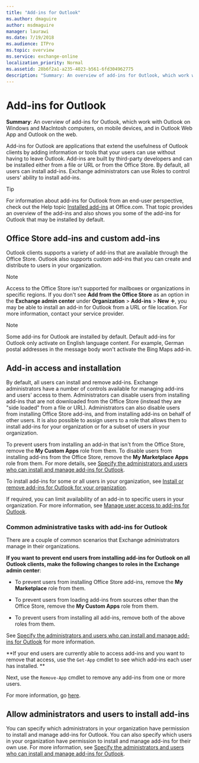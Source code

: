 ```yaml
---
title: "Add-ins for Outlook"
ms.author: dmaguire
author: msdmaguire
manager: laurawi
ms.date: 7/19/2018
ms.audience: ITPro
ms.topic: overview
ms.service: exchange-online
localization_priority: Normal
ms.assetid: 28b6f2a1-a235-4023-b561-6fd304962775
description: "Summary: An overview of add-ins for Outlook, which work with Outlook on Windows and MacIntosh computers, on mobile devices, and in Outlook Web App and Outlook on the web."
---
```


# Add-ins for Outlook

 **Summary**: An overview of add-ins for Outlook, which work with Outlook on Windows and MacIntosh computers, on mobile devices, and in Outlook Web App and Outlook on the web.
  
Add-ins for Outlook are applications that extend the usefulness of Outlook clients by adding information or tools that your users can use without having to leave Outlook. Add-ins are built by third-party developers and can be installed either from a file or URL or from the Office Store. By default, all users can install add-ins. Exchange administrators can use Roles to control users' ability to install add-ins.
  
> [!TIP]
> For information about add-ins for Outlook from an end-user perspective, check out the Help topic [Installed add-ins](https://go.microsoft.com/fwlink/p/?LinkId=282387) at Office.com. That topic provides an overview of the add-ins and also shows you some of the add-ins for Outlook that may be installed by default. 
  
## Office Store add-ins and custom add-ins

Outlook clients supports a variety of add-ins that are available through the Office Store. Outlook also supports custom add-ins that you can create and distribute to users in your organization. 
  
> [!NOTE]
> Access to the Office Store isn't supported for mailboxes or organizations in specific regions. If you don't see **Add from the Office Store** as an option in the **Exchange admin center** under **Organization** \> **Add-ins** \> **New** ![Add Icon](../../media/ITPro_EAC_AddIcon.gif), you may be able to install an add-in for Outlook from a URL or file location. For more information, contact your service provider. 
  
> [!NOTE]
> Some add-ins for Outlook are installed by default. Default add-ins for Outlook only activate on English language content. For example, German postal addresses in the message body won't activate the Bing Maps add-in. 
  
## Add-in access and installation

By default, all users can install and remove add-ins. Exchange administrators have a number of controls available for managing add-ins and users' access to them. Administrators can disable users from installing add-ins that are not downloaded from the Office Store (instead they are "side loaded" from a file or URL). Administrators can also disable users from installing Office Store add-ins, and from installing add-ins on behalf of other users. It is also possible to assign users to a role that allows them to install add-ins for your organization or for a subset of users in your organization.
  
To prevent users from installing an add-in that isn't from the Office Store, remove the **My Custom Apps** role from them. To disable users from installing add-ins from the Office Store, remove the **My Marketplace Apps** role from them. For more details, see [Specify the administrators and users who can install and manage add-ins for Outlook](specify-who-can-install-and-manage-add-ins.md).
  
To install add-ins for some or all users in your organization, see [Install or remove add-ins for Outlook for your organization](install-or-remove-outlook-add-ins.md).
  
If required, you can limit availability of an add-in to specific users in your organization. For more information, see [Manage user access to add-ins for Outlook](manage-user-access-to-add-ins.md). 
  
### Common administrative tasks with add-ins for Outlook

There are a couple of common scenarios that Exchange administrators manage in their organizations.
  
 **If you want to prevent end users from installing add-ins for Outlook on all Outlook clients, make the following changes to roles in the Exchange admin center**:
  
- To prevent users from installing Office Store add-ins, remove the **My Marketplace** role from them. 
    
- To prevent users from loading add-ins from sources other than the Office Store, remove the **My Custom Apps** role from them. 
    
- To prevent users from installing all add-ins, remove both of the above roles from them.
    
See [Specify the administrators and users who can install and manage add-ins for Outlook](specify-who-can-install-and-manage-add-ins.md) for more information. 
  
 **If your end users are currently able to access add-ins and you want to remove that access, use the `Get-App` cmdlet to see which add-ins each user has installed. **
  
Next, use the `Remove-App` cmdlet to remove any add-ins from one or more users. 
  
For more information, go [here](https://go.microsoft.com/fwlink/p/?linkid=844721). 
  
## Allow administrators and users to install add-ins

You can specify which administrators in your organization have permission to install and manage add-ins for Outlook. You can also specify which users in your organization have permission to install and manage add-ins for their own use. For more information, see [Specify the administrators and users who can install and manage add-ins for Outlook](specify-who-can-install-and-manage-add-ins.md).
  

